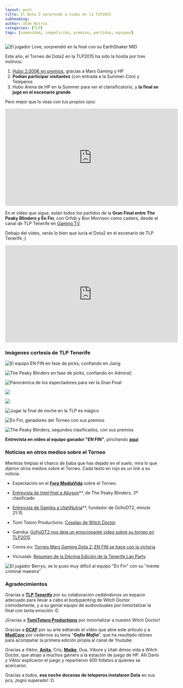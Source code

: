 ```yaml
---
layout: post
title: El Dota 2 sorprende a todos en la TLP2015
subheading: 
author: Utah Nutria
categories: [TLP]
tags: [comunidad, competición, premios, partidas, equipos]
---
```

![El jugador Love, sorprendió en la final con su EarthShaker MID](/assets/images/2015/07/Assshaker-fan-art-F.jpg)

Este año, el Torneo de Dota2 en la TLP2015 ha sido la hostia por tres motivos:

1. [Hubo 2.000€ en premios](http://tlp-tenerife.com/news/el-torneo-de-dota2-vestira-con-galas-de-marsgaming/), gracias a Mars Gaming y HP
2. **Podían participar visitantes** (con entrada a la Summer-Con) y Teleperos
3. Hubo Arena de HP en la Summer para ver el clarisificatorio, y **la final se jugó en el escenario grande**

Pero mejor que lo veas con tus propios ojos:

<iframe width="560" height="315" src="https://www.youtube-nocookie.com/embed/LH7ZyleK16o" title="YouTube video player" frameborder="0" allow="accelerometer; autoplay; clipboard-write; encrypted-media; gyroscope; picture-in-picture" allowfullscreen></iframe>

En el vídeo que sigue, están todos los partidos de la **Gran Final entre The Peaky Blinders y En Fin**, con Orfob y Bon Morrison como casters, desde el canal de TLP Tenerife en [Gaming TV](http://www.gaming.tv/teams/tlp-tenerife).

Debajo del vídeo, verás lo bien que lucía el Dota2 en el escenario de TLP Tenerife ;)

<iframe width="560" height="315" src="https://www.youtube-nocookie.com/embed/0IS20GgFtZA" title="YouTube video player" frameborder="0" allow="accelerometer; autoplay; clipboard-write; encrypted-media; gyroscope; picture-in-picture" allowfullscreen></iframe>

### Imágenes cortesía de TLP Tenerife

![El equipo EN FIN en fase de picks, confiando en Jiang](/assets/images/2015/08/Pick-En-Fin.jpg)

![The Peaky Blinders en fase de picks, confiando en Admiral](/assets/images/2015/08/Pick-Peaky-Blinders.jpg)]

![Panorámica de los espectadores para ver la Gran Final](/assets/images/2015/08/Panorámica-En-Fin.jpg)

![](/assets/images/2015/08/Grupo-Peaky-Blinders.jpg)

![](/assets/images/2015/08/Grupo-En-Fin.jpg)

![Jugar la final de noche en la TLP es mágico](/assets/images/2015/08/de-noche-jugando.jpg)

![En Fin, ganadores del Torneo con sus premios](/assets/images/2015/08/Premios-En-Fin.jpg)

![The Peaky Blinders, segundos clasificados, con sus premios](/assets/images/2015/08/Premios-Peaky-Blinders.jpg)

**Entrevista en vídeo al equipo ganador "EN FIN"**, pinchando **[aquí](/entrevista-en-fin-tlp2015)**

### Noticias en otros medios sobre el Torneo

Mientras limpias el charco de baba que has dejado en el suelo, mira lo que dijeron otros medios sobre el Torneo. Cada texto en rojo es un link a su noticia:

* Expectación en el **[Foro MediaVida](http://www.mediavida.com/foro/dota/tlp-tenerife-2015-byoc-dota2-539862)** sobre el Torneo

* [Entrevista de InterYnet a Abyson](https://soundcloud.com/interynet/29tlp2015telepero-gamer-caster-abyson)**, de The Peaky Blinders, 2º clasificado

* [Entrevista de Gamika a UtahNutria](http://gamika.es/podcast/gamika-podcast-temporada-1-programa-7/)**, fundador de GofioDT2, minuto 21:15

* Tomi Totoro Productions: [Cosplay de Witch Doctor](https://youtu.be/vFmve149pUw)
* Gamika: [GofioDT2 nos deja un emocionante vídeo sobre su torneo en TLP2015](http://gamika.es/gamiverse/gofiodt2-nos-deja-emocionante-video-torneo-tlp-2015/)
* Conos.eu: [Torneo Mars Gaming Dota 2: EN FIN se hace con la victoria](http://conos.eu/2015/07/17/tlp-tenerife-2015-torneo-mars-gaming-dota-2-en-fin-se-hace-con-la-victoria/)
* Viciuslab: [Resumen de la Décima Edición de la Tenerife Lan Party](http://viciuslab.com/noticias/tlp-2015-del-14-al-19-de-julio-en-tenerife/2b589f3a45654)

![El jugador Berryu, se lo puso muy difícil al equipo "En Fin" con su "mente criminal maestra"](/assets/images/2015/07/Techies-Fan-Art.jpg)

### Agradecimientos

Gracias a **[TLP Tenerife](https://www.youtube.com/user/TfeLanParty)** por su colaboración cediéndonos un espacio adecuado para llevar a cabo el bodypainting de Witch Doctor cómodamente, y a su genial equipo de audiovisuales por inmortalizar la final con tanta emoción :D

¡Gracias a **[TomiTotoro Productions](https://www.youtube.com/channel/UC6afuw6eMGVhvZSivAaTKyQ)** por inmortalizar a nuestro Witch Doctor!

Gracias a **[GCAF](http://www.youtube.com/user/albertopekyi)** por su arte editando el vídeo que abre este artículo y a **[MadCore](https://twitter.com/TheMadcore)** por cedernos su tema "***Gofio Mafia***", que ha resultado idóneo para acompañar la primera edición propia al canal de Youtube.

Gracias a Viktor, **[Anita](https://www.facebook.com/pages/Acheventos/224371424374527?fref=ts)**, Cris, **[Maike](https://www.facebook.com/tenerife.makeup?fref=ts)**, Dua, Vibore y Utah dimos vida a Witch Doctor, que atrajo a muchos gamers a la estación de juego de HP. Allí Darío y Viktor explicaron el juego y repartieron 400 folletos a quienes se acercaron.

Gracias a todos, **esa noche docenas de teleperos instalaron Dota** en sus pcs, ¡logro superado! :D
